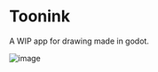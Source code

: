 # Toonink
 A WIP app for drawing made in godot.


 ![image](https://user-images.githubusercontent.com/86384286/149982482-7f0d584d-aea2-4e24-afea-2d582d54e48d.png)

 
